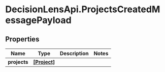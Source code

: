 # DecisionLensApi.ProjectsCreatedMessagePayload

## Properties
Name | Type | Description | Notes
------------ | ------------- | ------------- | -------------
**projects** | [**[Project]**](Project.md) |  | 



